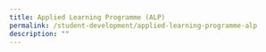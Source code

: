 ```yaml
---
title: Applied Learning Programme (ALP)
permalink: /student-development/applied-learning-programme-alp
description: ""
---
```


